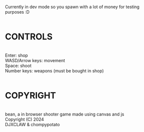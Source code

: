 <br> Currently in dev mode so you spawn with a lot of money for testing purposes :D
<br>
<br> <h1>CONTROLS</h1>
<br> Enter: shop
<br> WASD/Arrow keys: movement
<br> Space: shoot
<br> Number keys: weapons (must be bought in shop)
<br> 
<br> <h1>COPYRIGHT</h1>
<br>bean, a in browser shooter game made using canvas and js
<br>    Copyright (C) 2024 
<br>DJXCLAW & chompypotato
